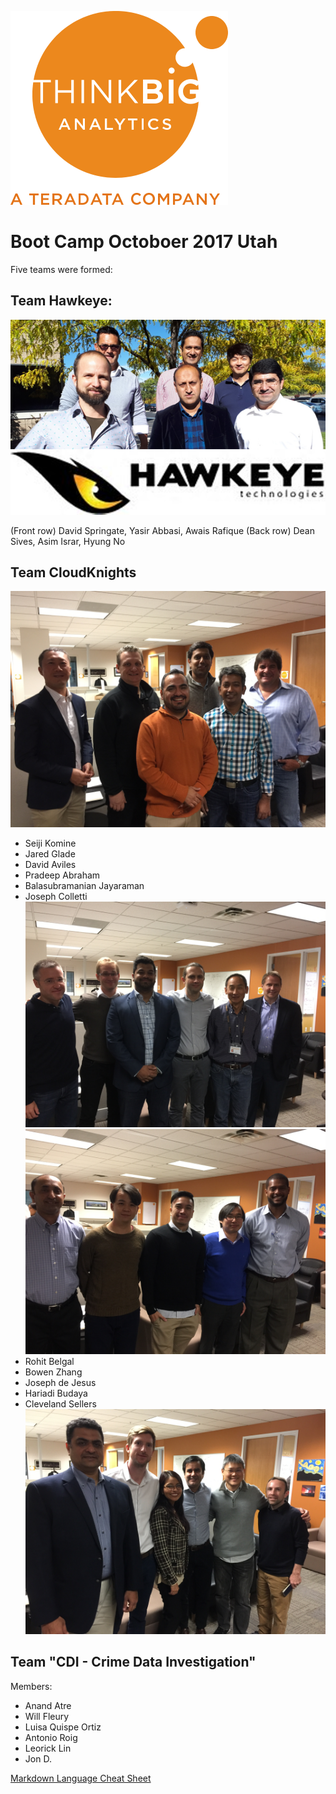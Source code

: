 ![](img/NewLogo.png)
# Boot Camp Octoboer 2017 Utah
Five teams were formed:

## Team Hawkeye: 
![](img/hawkeye.png)

(Front row) David Springate, Yasir Abbasi, Awais Rafique (Back row) Dean Sives, Asim Israr, Hyung No
## Team CloudKnights
![](img/IMG_1281.JPG)
* Seiji Komine
* Jared Glade
* David Aviles
* Pradeep Abraham
* Balasubramanian Jayaraman
* Joseph Colletti
![](img/IMG_1279.JPG)
![](img/IMG_1287.JPG)
* Rohit Belgal
* Bowen Zhang
* Joseph de Jesus
* Hariadi Budaya
* Cleveland Sellers
![](img/IMG_1289.JPG)
## Team "CDI - Crime Data Investigation"
Members:
* Anand Atre
* Will Fleury
* Luisa Quispe Ortiz 
* Antonio Roig
* Leorick Lin
* Jon D.

<a href="https://github.com/adam-p/markdown-here/wiki/Markdown-Cheatsheet" target="_blank">Markdown Language Cheat Sheet</a>
